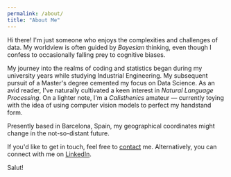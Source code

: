 ```yaml
---
permalink: /about/
title: "About Me"
---
```


Hi there! I'm just someone who enjoys the complexities and challenges of data. My worldview is often guided by *Bayesian* thinking, even though I confess to occasionally falling prey to cognitive biases.

My journey into the realms of coding and statistics began during my university years while studying Industrial Engineering. My subsequent pursuit of a Master's degree cemented my focus on Data Science. As an avid reader, I've naturally cultivated a keen interest in *Natural Language Processing*. On a lighter note, I'm a *Calisthenics* amateur — currently toying with the idea of using computer vision models to perfect my handstand form.

Presently based in Barcelona, Spain, my geographical coordinates might change in the not-so-distant future.

If you'd like to get in touch, feel free to [contact](/contact/) me. Alternatively, you can connect with me on [LinkedIn](https://www.linkedin.com/in/ereverterlopez/).

Salut!